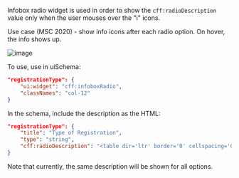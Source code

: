 Infobox radio widget is used in order to show the `cff:radioDescription` value only when the user mouses over the "i" icons.

Use case (MSC 2020) - show info icons after each radio option. On hover, the info shows up.

![image](https://user-images.githubusercontent.com/1689183/59735156-3a2e8900-9209-11e9-8d3a-6ecb272308c5.png)

To use, use in uiSchema:

```json
"registrationType": {
    "ui:widget": "cff:infoboxRadio",
    "classNames": "col-12"
}
```

In the schema, include the description as the HTML:

```json
"registrationType": {
    "title": "Type of Registration",
    "type": "string",
    "cff:radioDescription": "<table dir='ltr' border='0' cellspacing='0' cellpadding='0' style='background: white; border: 1px solid black; padding: 20px;><colgroup><col width='258' /><col width='202' /><col width='179' /><col width='164' /></colgroup> <tbody> <tr> <td>&nbsp;</td> <td colspan='3' rowspan='1' align='center'>Yajman Levels</td> </tr> <tr> <td>&nbsp;</td> <td>Silicon</td> <td>Platinum</td> <td>Gold</td> </tr> <tr> <td>Levels</td> <td>$15,000</td> <td>$10,000</td> <td>$5,000</td> </tr> <tr> <td>Room type (included)</td> <td>Upgraded room</td> <td>Upgraded room</td> <td>Standard room</td> </tr> <tr> <td>Number of guests included</td> <td>4</td> <td>2</td> <td>1</td> </tr> <tr> <td>Sponsorship of Aarti</td> <td>One time 3 days</td> <td>One time 2 days</td> <td>One time any day</td> </tr> <tr> <td>Reserved Seating for all discourses</td> <td>Yes</td> <td>Yes</td> <td>Yes</td> </tr> <tr> <td>Bhiksha with Swami Swaroopananda</td> <td>One day (B or L or D)</td> <td>One day (B or L or D)</td> <td>One day (B or L or D)</td> </tr> <tr> <td>Dinner with Swamijis</td> <td>One day (B or L or D)</td> <td>One day (B or L or D)</td> <td>No</td> </tr> <tr> <td>Mahasamadhi Day Pooja</td> <td>Included</td> <td>Included</td> <td>No</td> </tr> <tr> <td>Participation in Opening Procession</td> <td>Yes</td> <td>Yes</td> <td>Yes</td> </tr> <tr> <td>Gifts</td> <td>Yes</td> <td>Yes</td> <td>No</td> </tr> <tr> <td>Tax-Deductible portion</td> <td>$11,000.00</td> <td>$6,500.00</td> <td>$2,500.00</td> </tr> </tbody> </table>",
}
```

Note that currently, the same description will be shown for all options.